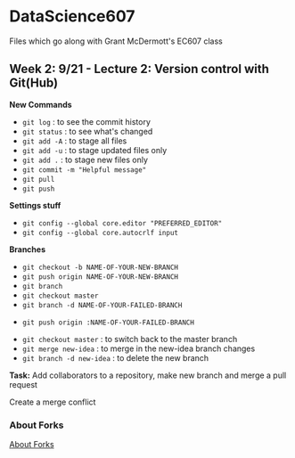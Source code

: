 # DataScience607
Files which go along with Grant McDermott's EC607 class

## Week 2: 9/21 - Lecture 2: Version control with Git(Hub)

**New Commands**
 - `git log` : to see the commit history
 - `git status` : to see what's changed
 - `git add -A` : to stage all files
 - `git add -u` : to stage updated files only
 - `git add .`  : to stage new files only
 - `git commit -m "Helpful message"`
 - `git pull`
 - `git push`
 
**Settings stuff**
 - `git config --global core.editor "PREFERRED_EDITOR"`
 - `git config --global core.autocrlf input`
 
**Branches**
 - `git checkout -b NAME-OF-YOUR-NEW-BRANCH`
 - `git push origin NAME-OF-YOUR-NEW-BRANCH`
 - `git branch`
 - `git checkout master`
 - `git branch -d NAME-OF-YOUR-FAILED-BRANCH`
  + `git push origin :NAME-OF-YOUR-FAILED-BRANCH`
 - `git checkout master` : to switch back to the master branch
 - `git merge new-idea` : to merge in the new-idea branch changes
 - `git branch -d new-idea` : to delete the new branch
 
**Task:** Add collaborators to a repository, make new branch and merge a pull request

Create a merge conflict

### About Forks
[About Forks](https://docs.github.com/en/pull-requests/collaborating-with-pull-requests/working-with-forks/about-forks)

